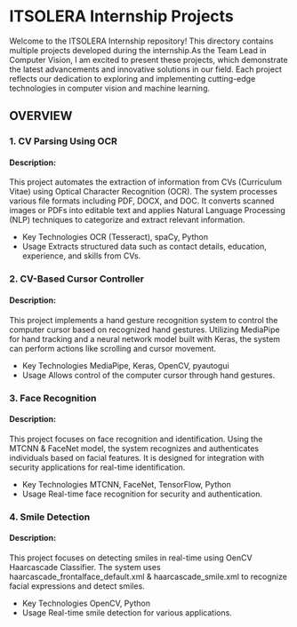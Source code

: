 
# ITSOLERA Internship Projects

Welcome to the ITSOLERA Internship repository! This directory contains multiple projects developed during the internship.As the Team Lead in Computer Vision,
I am excited to present these projects, which demonstrate the latest advancements and innovative solutions in our field.
Each project reflects our dedication to exploring and implementing cutting-edge technologies in computer vision and machine learning.

## OVERVIEW
### 1. CV Parsing Using OCR
#### Description:
This project automates the extraction of information from CVs (Curriculum Vitae) using Optical Character Recognition (OCR).
The system processes various file formats including PDF, DOCX, and DOC. It converts scanned images or PDFs into editable text
and applies Natural Language Processing (NLP) techniques to categorize and extract relevant information.

* Key Technologies
   OCR (Tesseract), spaCy, Python
* Usage
  Extracts structured data such as contact details, education, experience, and skills from CVs.

### 2. CV-Based Cursor Controller
#### Description:
This project implements a hand gesture recognition system to control the computer cursor based on recognized hand gestures.
Utilizing MediaPipe for hand tracking and a neural network model built with Keras, the system can perform actions like scrolling and cursor movement.

* Key Technologies
   MediaPipe, Keras, OpenCV, pyautogui
* Usage
   Allows control of the computer cursor through hand gestures.

### 3. Face Recognition
#### Description:
This project focuses on face recognition and identification. Using the MTCNN & FaceNet model, the system recognizes and authenticates individuals based on facial features.
It is designed for integration with security applications for real-time identification.

* Key Technologies
   MTCNN, FaceNet, TensorFlow, Python
* Usage
   Real-time face recognition for security and authentication.

### 4. Smile Detection
#### Description:
This project focuses on detecting smiles in real-time using OenCV Haarcascade Classifier.
The system uses haarcascade_frontalface_default.xml & haarcascade_smile.xml to recognize facial expressions and detect smiles.

* Key Technologies
   OpenCV, Python
* Usage
   Real-time smile detection for various applications.
